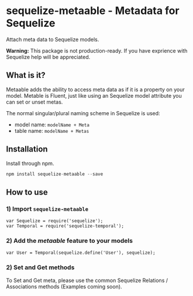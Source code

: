 sequelize-metaable - Metadata for Sequelize
=============================
Attach meta data to Sequelize models.

**Warning:** This package is not production-ready. If you have exprience with Sequelize help will be appreciated.
## What is it?

Metaable adds the ability to access meta data as if it is a property on your model. Metable is Fluent, just like using an Sequelize model attribute you can set or unset metas.

The normal singular/plural naming scheme in Sequelize is used:

- model name: `modelName + Meta`
- table name: `modelName + Metas`


## Installation
Install through npm.

```js
npm install sequelize-metaable --save
```

## How to use

### 1) Import `sequelize-metaable`

```
var Sequelize = require('sequelize');
var Temporal = require('sequelize-temporal');
```

### 2) Add the *metaable* feature to your models

```
var User = Temporal(sequelize.define('User'), sequelize);
```
### 2) Set and Get methods
To Set and Get meta, please use the common Sequelize Relations / Associations methods (Examples coming soon).